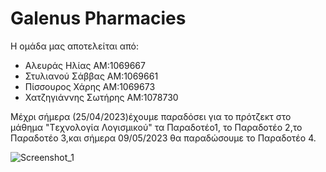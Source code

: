 # Galenus Pharmacies
Η ομάδα μας αποτελείται από:
- Αλευράς Ηλίας ΑΜ:1069667
- Στυλιανού Σάββας ΑΜ:1069661
- Πίσσουρος Χάρης ΑΜ:1069673
- Χατζηγιάννης Σωτήρης ΑΜ:1078730



Μέχρι σήμερα (25/04/2023)έχουμε παραδόσει για το πρότζεκτ στο μάθημα "Tεχνολογία Λογισμικού" τα Παραδοτέο1, το Παραδοτέο 2,το Παραδοτέο 3,και σήμερα 09/05/2023 θα παραδώσουμε το Παραδοτέο 4.

![Screenshot_1](https://user-images.githubusercontent.com/128754241/234222399-922c10c2-5f0e-476a-990e-7b28f1bd7629.jpg)
